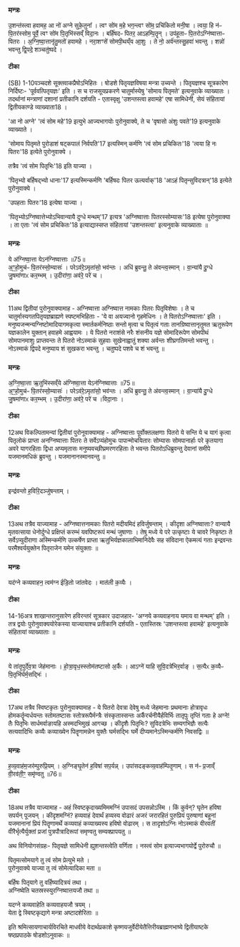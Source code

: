 


### मन्त्रः

उ॒शन्त॑स्त्वा हवामह॒ आ नो॑ अग्ने सुके॒तुना᳚ ।
त्वꣳ सो॑म म॒हे भग॒न्त्वꣳ सो॑म॒ प्रचि॑कितो मनी॒षा ।
त्वया॒ हि न॑ᳶ पि॒तर॑स्सोम॒ पूर्वे॒ त्वꣳ सो॑म पि॒तृभि॑स्सव्ँ विदा॒नः ।
बर्हि॑षदᳶ पितर॒ आऽहम्पि॒तॄन् ।
उप॑हूताᳶ पि॒तरोऽग्नि॑ष्वात्ताᳶ पितरः ।
अ॒ग्नि॒ष्वा॒त्तानृ॑तु॒मतो॑ हवामहे ।
नरा॒शꣳसे॑ सोमपी॒थय्ँय आ॒शुः ।
ते नो॒ अर्व॑न्तस्सु॒हवा॑ भवन्तु ।
शन्नो॑ भवन्तु द्वि॒पदे॒ शञ्चतु॑ष्पदे ।

#### टीका
(SB) 1-10पञ्चदशे सूक्तवाकप्रैषोऽभिहितः । षोडशे पितृयज्ञविषया मन्त्रा उच्यन्ते । पितृयज्ञश्च सूत्रकारेण निर्दिष्टः- 'पूर्ववत्पितृयज्ञः' इति । स च राजसूयप्रकरणे चातुर्मास्येषु 'सोमाय पितृमते' इत्यनुवाके व्याख्यातः । तदर्थानां मन्त्राणां दशानां प्रतीकानि दर्शयति - एतास्वृक्षु 'उशन्तस्त्वा हवामहे' एषा सामिधेनी, सेयं संहितायां द्वितीयकाण्डे व्याख्याता18 ।

'आ नो अग्ने' 'त्वं सोम महे'19 इत्युभे आज्यभागयोः पुरोनुवाक्ये, ते च 'वृषासो अंशुः पवते'19 इत्यनुवाके व्याख्याते ।

'सोमाय पितृमते पुरोडाशं षट्कपालं निर्वपति'17 इत्यस्मिन् कर्मणि 'त्वं सोम प्रचिकितः'18 'त्वया हि नः पितरः'18 इत्येते पुरोनुवाक्ये ।

तत्रैव 'त्वं सोम पितृभिः'18 इति याज्या ।

'पितृभ्यो बर्हिषद्भ्यो धानाः'17 इत्यस्मिन्कर्मणि 'बर्हिषदः पितर ऊत्यर्वाक्'18 'आऽहं पितृन्सुविदत्रान्'18 इत्येते पुरोनुवाक्ये ।

 'उपहताः पितरः'18 इत्येषा याज्या ।

 'पितृभ्योऽग्निष्वात्तेभ्योऽभिवान्यायै दुग्धे मन्थम्'17 इत्यत्र 'अग्निष्वात्ताः पितरस्सोम्यासः'18 इत्येषा पुरोनुवाक्या । ता एताः 'त्वं सोम प्रचिकितः'18 इत्याद्यास्सप्त संहितायां 'उशन्तस्त्वा' इत्यनुवाके व्याख्याताः ॥

### मन्त्रः

ये अ॑ग्निष्वा॒त्ता येऽन॑ग्निष्वात्ताः ॥75॥  
अ॒ꣳ॒हो॒मुच॑ᳶ पि॒तर॑स्सो॒म्यासः॑ ।
परेऽव॑रे॒ऽमृता॑सो॒ भव॑न्तः ।
अधि॑ ब्रुवन्तु॒ ते अ॑वन्त्व॒स्मान् ।
वा॒न्या॑यै दु॒ग्धे जु॒षमा॑णाᳵ कर॒म्भम् ।
उ॒दीरा॑णा॒ अव॑रे॒ परे॑ च ।
#### टीका


11अथ द्वितीयां पुरोनुवाक्यामाह - अग्निष्वात्ता अग्निष्वात्त नामकाः पितरः पितृविशेषाः । ते च चातुर्मास्यगतपितृयज्ञब्राह्यणे स्पष्टमभिहिताः - 'ये वा अयज्वानो गृहमेधिनः । ते पितरोऽग्निष्वात्ताः' इति । मनुष्यजन्मन्यग्निष्टोमादियागमकृत्वा स्मार्तकर्मनिष्ठाः सन्तो मृत्वा च पितृत्वं गताः तानग्रिष्वात्तानृतुमत ऋतुरूपेण यज्ञकालेन युक्तान् हवाहमे आह्वयामः । ये पितरो नराशंसे नरैः शंसनीय यज्ञे सोमादिरूपेण सोमपीथं सोमपानमाशुः प्राप्तवन्तः ते पितरो नोऽस्माकं सुहवाः सुखेनाह्वातुं शक्या अर्वन्तः शीघ्रगतिमन्तो भवन्तु । नोऽस्माकं द्विपदे मनुष्याय शं सुखकरा भवन्तु । चतुष्पदे पशवे च शं भवन्तु ॥

### मन्त्रः
अ॒ग्नि॒ष्वा॒त्ता ऋ॒तुभि॑स्सव्ँये अ॑ग्निष्वा॒त्ता येऽन॑ग्निष्वात्ताः ॥75॥  
अ॒ꣳ॒हो॒मुच॑ᳶ पि॒तर॑स्सो॒म्यासः॑ ।
परेऽव॑रे॒ऽमृता॑सो॒ भव॑न्तः ।
अधि॑ ब्रुवन्तु॒ ते अ॑वन्त्व॒स्मान् ।
वा॒न्या॑यै दु॒ग्धे जु॒षमा॑णाᳵ कर॒म्भम् ।
उ॒दीरा॑णा॒ अव॑रे॒ परे॑ च ।विदा॒नाः ।
#### टीका


12अथ विकल्पितामन्यां द्वितीयां पुरोनूवाक्यामाह - अग्निष्वात्ताः पूर्वोक्तलक्षणाः पितरो ये सन्ति ये च यागं कृत्वा पितृलोकं प्राप्ता अनग्निष्वात्ताः पितरः ते सर्वेऽप्यंहोमुचः पापान्मोचयितारः सोम्यासः सोमपानार्हाः परे कृतयागा अवरे यागरहिताः द्विधा अप्यमृतासः मनुष्यवच्छीघ्रमरणरहिताः ते भवन्तः पितरोऽधिब्रुवन्तु देवानां समीपे यजमानमधिकं ब्रुवन्तु । यजमानानस्मानवन्तु ॥

### मन्त्रः

इन्द्र॑वन्तो ह॒विरि॒दञ्जु॑षन्ताम् ।
#### टीका


13अथ तत्रैव याज्यामाह - अग्निष्वात्तनामकाः पितरो मदीयमिदं हविर्जुषन्ताम् । कीदृशा अग्निष्वात्ताः? वान्यायै मृतवत्साया धेनोर्दुग्धे प्रक्षिप्तं करम्भं यवपिष्टरूपं मन्थं जुषाणाः । तेषु मध्ये ये परे उत्कृष्टाः ये चावरे निकृष्टाः ते सर्वेऽप्युदीराणा अस्मिन्कर्मणि उत्कर्षेण प्राप्ता ऋतुभिर्यज्ञकालाभिमानिदेवैः सह संविदाना ऐकमत्यं गताः इन्द्रवन्तः परमैश्वर्ययुक्तेन पितृराजेन यमेन संयुक्ताः ॥

### मन्त्रः

यद॑ग्ने कव्यवाहन॒ त्वम॑ग्न ईडि॒तो जा॑तवेदः ।
मात॑ली क॒व्यैः ।
#### टीका


14-16अत्र शाखान्तरानुसारेण हविरन्तरं सूत्रकार उदाजहार- 'अग्नये कव्यवाहनाय यमाय वा मन्थम्' इति । तत्र द्वयोः पुरोनुवाक्ययोरेकस्या याज्यायाश्च प्रतीकानि दर्शयति - एतास्तिस्रः 'उशन्तस्त्वा हवामहे' इत्यनुवाके संहितायां व्याख्याताः ॥

### मन्त्रः

ये ता॑तृ॒पुर्दे॑व॒त्रा जेह॑मानाः ।
हो॒त्रा॒वृध॒स्स्तोम॑तष्टासो अ॒र्कैः ।
आऽग्ने॑ याहि सुवि॒दत्रे॑भिर॒र्वाङ् ।
स॒त्यैᳵ क॒व्यैᳶ पि॒तृभि॑र्घर्म॒सद्भिः॑ ।

#### टीका


17अथ तत्रैव स्विष्टकृतः पुरोनुवाक्यामाह - ये पितरो देवत्रा देवेषु मध्ये जेहमानाः प्रथमानाः होत्रावृधः होमकर्तॄन्वर्धयन्तः स्तोमतष्टासः स्तोत्ररूपैर्मन्त्रैः संस्कृतास्सन्तः अर्कैरर्चनीयैर्हविर्भिः तातृपुः तृप्तिं गताः हे अग्ने! तैः पितृभिः सार्धमर्वाङायहि अस्मदभिमुखं आगच्छ । कीदृशैः पितृभिः? सुविदत्रेभिः सम्यगभिज्ञैः सत्यैः सत्यवादिभिः कव्यैः कव्याख्येन पितॄणामन्नेन युक्तैः घर्मसद्भिः घर्मे दीप्यमानेऽस्मिन्कर्मणि निवसद्विः ॥

### मन्त्रः
ह॒व्य॒वाह॑म॒जर॑म्पुरुप्रि॒यम् ।
अ॒ग्निङ्घृ॒तेन॑ ह॒विषा॑ सप॒र्यन्न् ।
उपा॑सदङ्कव्य॒वाह॑म्पितृ॒णाम् ।
स न॑ᳶ प्र॒जाव्ँ वी॒रव॑ती॒ꣳ॒ समृ॑ण्वतु ॥76॥  
#### टीका


18अथ तत्रैव याज्यामाह - अहं स्विष्टकृदाख्यमिममग्निं उपासदं उपसन्नोऽस्मि । किं कुर्वन्? घृतेन हविषा सपर्यन् पूजयन् । कीदृशमग्निं? हव्यवाहं देवार्थं हव्यस्य वोढारं अजरं जरारहितं पुरुप्रियं पुरुषाणां बहूनां यजमानानां प्रियं पितॄणामर्थे कव्यवाहं कव्याख्यस्य हविषो वोढारम् । स तादृशोऽग्निः नोऽस्माकं वीरवतीं वीरैर्भृत्यैर्युक्तां प्रजां पुत्रपौत्रादिरूपां समृण्वतु सम्यक्प्रापयतु ॥


 अथ विनियोगसंग्रहः-
पितृयज्ञे सामिधेनी ह्युशन्तस्त्वेति वर्णिता । नस्त्वं सोम इत्याज्यभागयोर्द्वे पुरोरुचौ ॥


पितृमत्सोमयागे तु त्वं सोम प्रेत्युभे मते ।  
पुरोनुवाक्ये याज्या तु त्वं सोमेत्यादिका मता ॥


बर्हिषः पितृयागे तु वर्हिष्यादित्रयं तथा ।   
अग्निष्वेति चतस्रस्स्युरग्निष्वात्तयजौ तथा ॥


यदग्ने कव्यवाहेति कव्यवाहयजौ त्रयम् ।  
येता द्वे स्विष्टकृद्यागे मन्त्रा अष्टादशेरिताः ॥

इति श्रमित्सायणाचार्यविरचिते माधवीये वेदार्थप्रकाशे कृष्णयजुर्वेदीयेतैत्तिरीयब्राह्मणभाष्ये द्वितीयाष्टके षष्ठप्रपाठके षोडशोऽनुवाकः ॥
